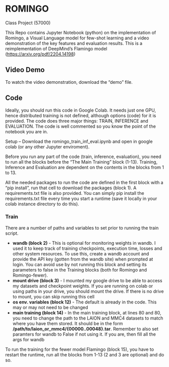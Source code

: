 # ROMINGO
Class Project (57000)

This Repo contains Jupyter Notebook (python) on the implementation of Romingo, a Visual Language model for few-shot learning and a video demonstration of the key features and evaluation results. This is a reimplementation of DeepMind’s Flamingo model (https://arxiv.org/pdf/2204.14198)

## Video Demo
To watch the video demonstration, download the “demo” file.

## Code
Ideally, you should run this code in Google Colab. It needs just one GPU, hence distributed training is not defined, although options (code) for it is provided.
The code does three major things: TRAIN, INFERENCE and EVALUATION. The code is well commented so you know the point of the notebook you are in. 

Setup – Download the romingo_train_inf_eval.ipynb and open in google colab (or any other Jupyter enviroment).

Before you run any part of the code (train, inference, evaluation), you need to run all the blocks before the “The Main Training” block (1-13). Training, Inference and Evaluation are dependent on the contents in the blocks from 1 to 13.

All the needed packages to run the code are defined in the first block with a “pip install”, run that cell to download the packages (block 1). A requirements.txt file is also provided. You can simply pip install the requirements.txt file every time you start a runtime (save it locally in your colab instance directory to do this).

### Train
There are a number of paths and variables to set prior to running the train script.
* __wandb (block 2)__ - This is optional for monitoring weights in wandb. I used it to keep track of training checkpoints, execution time, losses and other system resources. To use this, create a wandb account and provide the API key (gotten from the wandb site) when prompted at login. You can avoid use by not running this block and setting its parameters to false in the Training blocks (both for Romingo and Romingo-fewer).
* __mount drive (block 3)__ - I mounted my google drive to be able to access my datasets and checkpoint weights. If you are running on colab or using paths in your drive, you should mount the drive. If there is no drive to mount, you can skip running this cell
* __os env. variables (block 12)__ - The default is already in the code. This may or may not need to be changed
* __main training (block 14)__ - In the main training block, at lines 80 and 80, you need to change the path to the LAION and MMC4 datasets to match where you have them stored. It should be in the form  __/path/to/laion_or_mmc4/{00000..00048}.tar__. Remember to also set paramters for wandb to False if not using it. If you are, then fill all the args for wandb

To run the training for the fewer model Flamingo (block 15), you have to restart the runtime, run all the blocks from 1-13 (2 and 3 are optional) and do so. 
